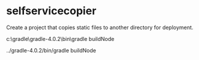 selfservicecopier
=================

Create a project that copies static files to another directory for deployment.


c:\gradle\gradle-4.0.2\bin\gradle buildNode

../gradle-4.0.2/bin/gradle buildNode

